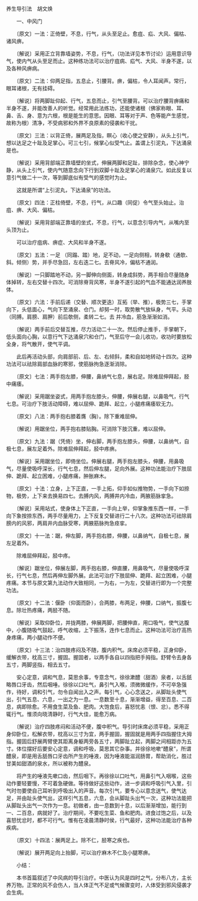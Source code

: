 <!-- { "loadSidebar": true } -->
养生导引法　胡文焕

　　一、中风门

　　〔原文〕一法：正倚壁，不息，行气，从头至足止。愈疽、疝、大风、偏枯、诸风痹。

　　〔解说〕采用正立背靠墙姿势，不息，行气，（功法详见本节讨论）运用意识导气，使内气从头至足而止。这种练功法可以治疗疽病、疝气、大风、半身不遂，以及各种风痹病。

　　〔原文〕二法：仰两足指，五息止，引腰背。痹，偏枯，令人耳闻声。常行，眼耳诸根，无有挂碍。

　　〔解说〕将两脚趾仰起、行气，五息而止，引气至腰背。可以治疗腰背痹痛和半身不遂，并能改善人的听觉。经常用此法练功，还能使诸根（佛家称眼、耳、鼻、舌、身、意为六根，根是能生的意思。因眼、耳等对于声、色等能产生感觉，故称为根）清净，不受病邪和外界不良原素的侵袭和干扰。

　　〔原文〕三法：以背正倚，展两足及指，瞑心（收心使之安静），从头上引气，想以达足之十趾及足掌心。可三七引，候掌心似受气止。盖谓上引泥丸，下达涌泉是也。

　　〔解说〕采用背部端正靠墙壁的坐式，伸展两脚和足趾，排除杂念，使心神宁静，从头上引气，使内气随意念向下行到双脚十趾及足掌心的涌泉穴。如此反复以意引气做二十一次，等到脚底似有受气的感觉时为止。

　　这就是所谓“上引泥丸，下达涌泉”的功法。

　　〔原文〕四法：正柱倚壁，不息，行气，从口趣（同促）令气至头始止。治疽、痹、大风、偏枯。

　　〔解说〕采用背部端正靠墙的坐式，不息，行气，以意念引导内气，从嘴内至头顶为止。

　　可以治疗疽病、痹症、大风和半身不遂。

　　〔原文〕五法：一足 （同蹋、踏）地，足不动，一足向侧相，转身欷（通欹、斜。倾侧）势，并手尽急回，左右迭二七。去脊风冷，偏枯不通润。

　　〔解说〕一只脚踏地不动，另一脚伸向侧面，转身成斜势，两手相合尽量随身体掉转，左右交替十四次。可消除脊背风寒，半身不遂引起的气血不能通达润养肢体。

　　〔原文〕六法：手前后递（交替、顺次更迭）互拓（举、推），极势三七，手掌向下，头低面心，气向下至涌泉、仓门。却努一时，取势散气放纵身，气平。头动 （同膊。肩膀、肩胛）前后欹侧，柔转二七。去 并冷血，筋急渐渐如消。

　　〔解说〕两手前后交替互推，尽力活动二十一次。然后停止推手，手掌朝下，低头面向心胸，以意行气下达涌泉穴和仓门，气至后守一会儿收功，收功时要放松全身，将气散开，使气平调。

　　此后再活动头部，向肩部前、后、左、右倾斜，柔和自如地转动十四次。这种功法可以祛除肩部血脉的寒邪，使筋脉拘急逐渐消除。

　　〔原文〕七法：两手抱左膝，伸腰，鼻纳气七息，展右足。除难屈伸拜起，胫中痛痿。

　　〔解说〕采用踞坐姿式，用两手抱左膝头，伸腰，伸展右腿，以鼻吸气，行气七息。可治疗下肢活动障碍，难以屈伸、跪拜、起立，小腿疼痛痿软无力。

　　〔原文〕八法：两手抱右膝着膺（胸）。除下重难屈伸。

　　〔解说〕用踞坐位，两手抱右膝贴胸。可消除下肢沉重，难以屈伸。

　　〔原文〕九法：踞（凭倚）坐，伸右脚，两手抱左膝头，伸腰，以鼻纳气，自极七息，展左足着外。除难屈伸拜起，胫中疼痹。

　　〔解说〕采用踞坐位，即倚坐位。伸展右腿，两手抱左膝头，伸腰，用鼻吸气，尽量使吸呼深长，行气七息，然后伸左腿，足向外展。这种功法能治疗下肢屈伸、跪拜、起立困难，小腿疼痛，肿胀麻木。

　　〔原文〕十法：立身，上下正直，一手上拓，仰手如似推物势，一手向下如捺物，极势，上下来去换易四七。去膊内风，两膊井内冷血，两腋筋脉挛急。

　　〔解说〕采用站式，使身体上下正直，一手向上举，仰掌象推东西一样，一手向下象按捺东西，两手尽量用力，上下反复交替进行二十八次。这种功法可祛除肩膀内的风邪，两肩井内血脉受寒，两腋筋脉拘急痉挛。

　　〔原文〕十一法：踞，伸左脚，两手抱右膝，伸腰，以鼻纳气，自极七息，展左足着外。

　　除难屈伸拜起，胫中疼。

　　〔解说〕踞坐位，伸展左脚，两手抱右膝，伸直腰，用鼻吸气，尽量使吸呼深长，行气七息，然后再伸左脚外展。此法可治疗下肢屈伸、跪拜、起立困难，小腿疼痛。本节与原文第九法动作大致相同，一为右，一为左，交替进行即为一个完整功法。

　　〔原文〕十二法：偃卧（仰面而卧），合两膝，布两足，伸腰，口纳气，振腹七息。除壮热疼痛，两胫不随。

　　〔解说〕采取仰卧位，并拢两膝，伸展两脚，把腰伸直，用口吸气，使气达腹中，小腹随吸气鼓起，呼气收缩，上下振荡，连作七息而止。这种功法可治疗高热身疼痛，两小腿动作不便。

　　〔原文〕十三法：治四肢疼闷及不随，腹内积气。床席必须平稳，正身仰卧，缓解衣带，枕高三寸，握固。握固者，以两手各自以四指把手拇指。舒臂令去身各五寸，两脚竖指，相去五寸。

　　安心定意，调和气息，莫思余事，专意念气，徐徐漱醴（甜酒）泉者，以舌舐略唇口牙齿，然后咽唾。徐徐以口吐气，鼻引气入喉，须微微缓作，不可卒急强作，待好，调和引气，勿令自闻出入之声。每引气，心心念送之，从脚趾头使气出，引气五息、六息，一出之为一息。一息数至十息，渐渐增益，得至百息、二百息，病即除愈。不用食生菜及鱼、肥肉。大饱食后，喜怒忧恚（恨、忿）。悉不得辄行气。惟须向晓清静时，行气大佳，能愈万病。

　　〔解说〕治疗四肢疼闷和活动不便，腹中积气。导引时床席必须平稳，采用正身仰卧位，松解衣带，枕高以三寸为宜，两手握固，握固就是用两手四指握住大拇指。握固后舒展两臂使其距离身躯两旁各五寸，两脚趾立起，两脚之间相距亦为五寸。体位摆好后要安心定意，调和呼吸，莫思其它杂事。并徐徐地嗽“醴泉”，所谓醴泉，即是用舌舐唇口牙齿所产生的唾液，因为唾液能滋润肠胃，帮助消化，胜过甘美如甜酒的泉水，所以被称为醴泉。

　　将产生的唾液先嗽口齿，然后咽下。再徐徐以口吐气，用鼻引气入咽喉，这些动作要轻要慢，不可着急硬做。等待做好这些动作，进一步调和呼吸引气入里，引气时勿要使自己耳听到呼吸出入的声音。每次引气，要专心以意念送气，使气达足，并由趾头使气出，这样引气五息，六息，会从脚趾头出气一次，这种功法能把从脚趾头出气一次作为一息。初做者，由一息数到十息，以后渐渐增加，能行到一、二百息，病就好了。治疗期间，不要吃生菜、鱼和肥肉。进食过饱之后，以及喜怒忧忿时，都不可行气。惟有在凌晨清静时侯，行气最好，这种功法能治疗各种疾病。

　　〔原文〕十四法：展两足上。除不仁，胫寒之疾也。

　　〔解说〕展开两足向上抬脚，可以治疗麻木不仁及小腿寒痹。

　　小结：

　　本书首篇叙述了中风病的导引治疗。中医认为风是四时之气，分布八方，主长养万物。正常的风不会伤人，当人体正气不足或气候骤变时，人体受到邪风侵袭才会生病。

